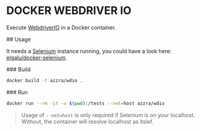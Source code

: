 # DOCKER WEBDRIVER IO

Execute [WebdriverIO](http://webdriver.io/) in a Docker container.

## Usage

It needs a [Selenium](http://www.seleniumhq.org/) instance running, you could have a look here: [elgalu/docker-selenium](https://github.com/elgalu/docker-selenium/).

### Build

```sh
docker build -t azzra/wdio .
```

### Run

```sh
docker run --rm -it -v $(pwd):/tests --net=host azzra/wdio
```

> Usage of `--net=host` is only required if Selenium is on your localhost. Without, the container will resolve localhost as itslef.


